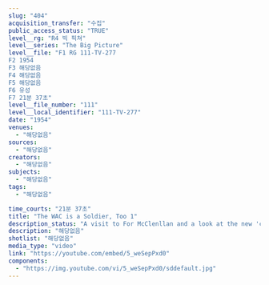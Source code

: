 ```yaml
---
slug: "404"
acquisition_transfer: "수집"
public_access_status: "TRUE"
level__rg: "R4 빅 픽쳐"
level__series: "The Big Picture"
level__file: "F1 RG 111-TV-277
F2 1954
F3 해당없음
F4 해당없음
F5 해당없음
F6 유성
F7 21분 37초"
level__file_number: "111"
level__local_identifier: "111-TV-277"
date: "1954"
venues: 
  - "해당없음"
sources: 
  - "해당없음"
creators: 
  - "해당없음"
subjects: 
  - "해당없음"
tags: 
  - "해당없음"

time_courts: "21분 37초"
title: "The WAC is a Soldier, Too 1"
description_status: "A visit to For McClenllan and a look at the new 'college' for WAC officers and enlisted women."
description: "해당없음"
shotlist: "해당없음"
media_type: "video"
link: "https://youtube.com/embed/5_weSepPxd0"
components: 
  - "https://img.youtube.com/vi/5_weSepPxd0/sddefault.jpg"
---
```

